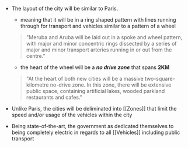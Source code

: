 - The layout of the city will be similar to Paris.
	- meaning that it will be in a ring shaped pattern with lines running through for transport and vehicles similar to a pattern of a wheel
	 > "Meruba and Aruba will be laid out in a spoke and wheel pattern, with major and minor concentric rings dissected by a series of major and minor transport arteries running in or out from the centre."
	 
	- the heart of the wheel will be a ***no drive zone*** that spans **2KM** 
	> "At the heart of both new cities will be a massive two-square-kilometre no-drive zone. In this zone, there will be extensive public space, containing artificial lakes, wooded parkland restaurants and cafes."

- Unlike Paris, the cities will be deliminated into [[Zones]] that limit the speed and/or usage of the vehicles within the city
- Being state-of-the-art, the government as dedicated themselves to being completely electric in regards to all [[Vehicles]] including public transport